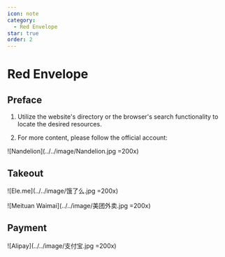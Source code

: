 ```yaml
---
icon: note
category:
  - Red Envelope
star: true
order: 2
---
```


# Red Envelope

## Preface

1. Utilize the website's directory or the browser's search functionality to locate the desired resources.

2. For more content, please follow the official account:

  ![Nandelion](../../image/Nandelion.jpg =200x)

## Takeout

![Ele.me](../../image/饿了么.jpg =200x)

![Meituan Waimai](../../image/美团外卖.jpg =200x)

## Payment

![Alipay](../../image/支付宝.jpg =200x)